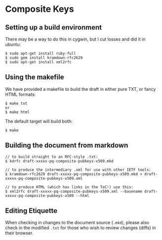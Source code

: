 # Composite Keys


## Setting up a build environment

There may be a way to do this in cygwin, but I cut losses and did it in ubuntu:

    $ sudo apt-get install ruby-full
    $ sudo gem install kramdown-rfc2629
    $ sudo apt-get install xml2rfc


## Using the makefile

We have provided a makefile to build the draft in either pure TXT, or fancy HTML formats:

    $ make txt
    or
    $ make html

The default target will build both:

    $ make

## Building the document from markdown

    // to build straight to an RFC-style .txt:
    $ kdrfc draft-xxxxx-pq-composite-pubkeys-x509.mkd

    // to produce the intermediary .xml for use with other IETF tools:
    $ kramdown-rfc2629 draft-xxxxx-pq-composite-pubkeys-x509.mkd > draft-xxxxx-pq-composite-pubkeys-x509.xml

    // to produce HTML (which has links in the ToC!) use this:
    $ xml2rfc draft-xxxxx-pq-composite-pubkeys-x509.xml --basename draft-xxxxx-pq-composite-pubkeys-x509 --html

## Editing Etiquette

When checking in changes to the document source (`.mkd`), please also check in the modified `.txt` for those who wish to review changes (diffs) in their browser.
